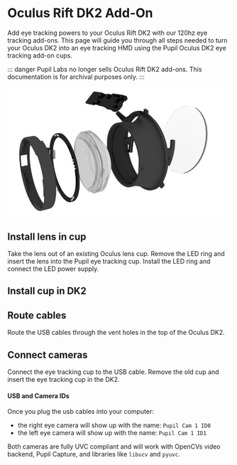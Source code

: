 # Oculus Rift DK2 Add-On <Badge text="Discontinued!" type="danger"/>
Add eye tracking powers to your Oculus Rift DK2 with our 120hz eye tracking add-ons.
This page will guide you through all steps needed to turn your Oculus DK2 into an eye tracking HMD using the Pupil Oculus DK2 eye tracking add-on cups.

::: danger
Pupil Labs no longer sells Oculus Rift DK2 add-ons. This documentation is for archival purposes only.
:::

![Oculus Rift DK2 Add-On](./rift.jpg)

## Install lens in cup
Take the lens out of an existing Oculus lens cup.
Remove the LED ring and insert the lens into the Pupil eye tracking cup.
Install the LED ring and connect the LED power supply.

<Youtube src="AVeUwAFKmAc"/>

<Youtube src="ztT9WkDhpow"/>

<Youtube src="_Y0_4LDhphY"/>

## Install cup in DK2

<Youtube src="5LqjfgbDydM"/>

## Route cables
Route the USB cables through the vent holes in the top of the Oculus DK2.

<Youtube src="bvdxMYtzVTE"/>

## Connect cameras
Connect the eye tracking cup to the USB cable. Remove the old cup and insert the eye tracking cup in the DK2.

#### USB and Camera IDs
Once you plug the usb cables into your computer:

- the right eye camera will show up with the name: `Pupil Cam 1 ID0`
- the left eye camera will show up with the name: `Pupil Cam 1 ID1`

Both cameras are fully UVC compliant and will work with OpenCVs video backend, Pupil Capture, and libraries like `libucv` and `pyuvc`.